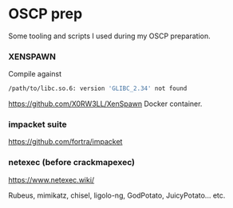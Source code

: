 # OSCP prep
Some tooling and scripts I used during my OSCP preparation.

### XENSPAWN 
Compile against 
```bash
/path/to/libc.so.6: version 'GLIBC_2.34' not found
```
https://github.com/X0RW3LL/XenSpawn
Docker container.


### impacket suite
https://github.com/fortra/impacket

### netexec (before crackmapexec)
https://www.netexec.wiki/

Rubeus, mimikatz, chisel, ligolo-ng, GodPotato, JuicyPotato... etc.
